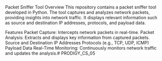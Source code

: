 Packet Sniffer Tool
Overview
This repository contains a packet sniffer tool developed in Python. The tool captures and analyzes network packets, providing insights into network traffic. It displays relevant information such as source and destination IP addresses, protocols, and payload data.

Features
Packet Capture: Intercepts network packets in real-time.
Packet Analysis: Extracts and displays key information from captured packets.
Source and Destination IP Addresses
Protocols (e.g., TCP, UDP, ICMP)
Payload Data
Real-Time Monitoring: Continuously monitors network traffic and updates the analysis.# PRODIGY_CS_05
